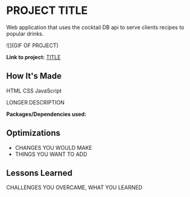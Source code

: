 # PROJECT TITLE

Web application that uses the cocktail DB api to serve clients recipes to popular drinks.

![](GIF OF PROJECT)

**Link to project:** [TITLE](URL)

## How It's Made

HTML
CSS
JavaScript

LONGER DESCRIPTION

**Packages/Dependencies used:** 

## Optimizations

- CHANGES YOU WOULD MAKE
- THINGS YOU WANT TO ADD

## Lessons Learned

CHALLENGES YOU OVERCAME, WHAT YOU LEARNED
